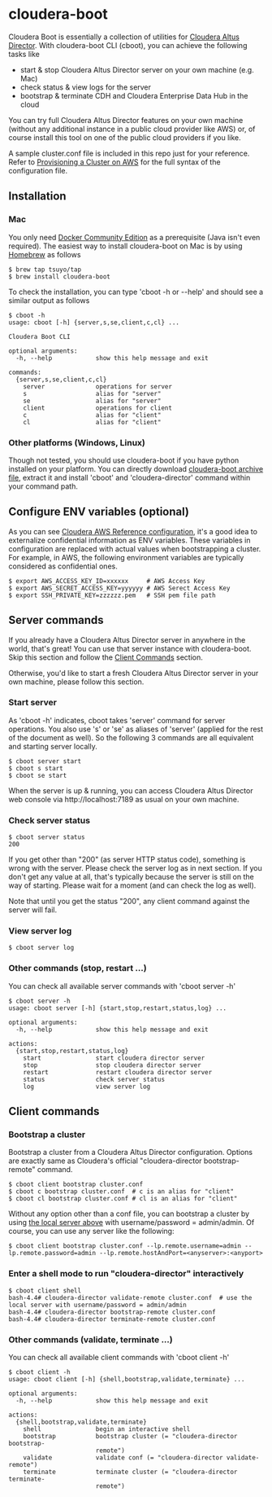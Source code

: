# cloudera-boot
Cloudera Boot is essentially a collection of utilities for [Cloudera Altus Director][1]. With cloudera-boot CLI (cboot), you can achieve the following tasks like
- start & stop Cloudera Altus Director server on your own machine (e.g. Mac)
- check status & view logs for the server
- bootstrap & terminate CDH and Cloudera Enterprise Data Hub in the cloud

You can try full Cloudera Altus Director features on your own machine (without any additional instance in a public cloud provider like AWS) or, of course install this tool on one of the public cloud providers if you like.

A sample cluster.conf file is included in this repo just for your reference. Refer to [Provisioning a Cluster on AWS][2] for the full syntax of the configuration file.

## Installation
### Mac
You only need [Docker Community Edition][3] as a prerequisite (Java isn't even required). The easiest way to install cloudera-boot on Mac is by using [Homebrew][4] as follows

```
$ brew tap tsuyo/tap
$ brew install cloudera-boot
```
To check the installation, you can type 'cboot -h or --help' and should see a similar output as follows
```
$ cboot -h
usage: cboot [-h] {server,s,se,client,c,cl} ...

Cloudera Boot CLI

optional arguments:
  -h, --help            show this help message and exit

commands:
  {server,s,se,client,c,cl}
    server              operations for server
    s                   alias for "server"
    se                  alias for "server"
    client              operations for client
    c                   alias for "client"
    cl                  alias for "client"
```

### Other platforms (Windows, Linux)
Though not tested, you should use cloudera-boot if you have python installed on your platform. You can directly download [cloudera-boot archive file][5], extract it and install 'cboot' and 'cloudera-director' command within your command path.

## Configure ENV variables (optional)
As you can see [Cloudera AWS Reference configuration][6], it's a good idea to externalize confidential information as ENV variables. These variables in configuration are replaced with actual values when bootstrapping a cluster. For example, in AWS, the following environment variables are typically considered as confidential ones.
```
$ export AWS_ACCESS_KEY_ID=xxxxxx     # AWS Access Key
$ export AWS_SECRET_ACCESS_KEY=yyyyyy # AWS Serect Access Key
$ export SSH_PRIVATE_KEY=zzzzzz.pem   # SSH pem file path
```

## Server commands
If you already have a Cloudera Altus Director server in anywhere in the world, that's great! You can use that server instance with cloudera-boot. Skip this section and follow the [Client Commands](#client-commands) section.

Otherwise, you'd like to start a fresh Cloudera Altus Director server in your own machine, please follow this section.

### Start server
As 'cboot -h' indicates, cboot takes 'server' command for server operations. You also use 's' or 'se' as aliases of 'server' (applied for the rest of the document as well). So the following 3 commands are all equivalent and starting server locally.
```
$ cboot server start
$ cboot s start
$ cboot se start
```
When the server is up & running, you can access Cloudera Altus Director web console via http://localhost:7189 as usual on your own machine.

### Check server status
```
$ cboot server status
200
```
If you get other than "200" (as server HTTP status code), something is wrong with the server. Please check the server log as in next section. If you don't get any value at all, that's typically because the server is still on the way of starting. Please wait for a moment (and can check the log as well).

Note that until you get the status "200", any client command against the server will fail.

### View server log
```
$ cboot server log
```

### Other commands (stop, restart ...)
You can check all available server commands with 'cboot server -h'
```
$ cboot server -h
usage: cboot server [-h] {start,stop,restart,status,log} ...

optional arguments:
  -h, --help            show this help message and exit

actions:
  {start,stop,restart,status,log}
    start               start cloudera director server
    stop                stop cloudera director server
    restart             restart cloudera director server
    status              check server status
    log                 view server log
```

## Client commands

### Bootstrap a cluster
Bootstrap a cluster from a Cloudera Altus Director configuration. Options are exactly same as Cloudera's official "cloudera-director bootstrap-remote" command.
```
$ cboot client bootstrap cluster.conf
$ cboot c bootstrap cluster.conf  # c is an alias for "client"
$ cboot cl bootstrap cluster.conf # cl is an alias for "client"
```
Without any option other than a conf file, you can bootstrap a cluster by using [the local server above](#server-commands) with username/password = admin/admin. Of course, you can use any server like the following:
```
$ cboot client bootstrap cluster.conf --lp.remote.username=admin --lp.remote.password=admin --lp.remote.hostAndPort=<anyserver>:<anyport>
```

### Enter a shell mode to run "cloudera-director" interactively
```
$ cboot client shell
bash-4.4# cloudera-director validate-remote cluster.conf  # use the local server with username/password = admin/admin
bash-4.4# cloudera-director bootstrap-remote cluster.conf
bash-4.4# cloudera-director terminate-remote cluster.conf
```

### Other commands (validate, terminate ...)
You can check all available client commands with 'cboot client -h'
```
$ cboot client -h
usage: cboot client [-h] {shell,bootstrap,validate,terminate} ...

optional arguments:
  -h, --help            show this help message and exit

actions:
  {shell,bootstrap,validate,terminate}
    shell               begin an interactive shell
    bootstrap           bootstrap cluster (= "cloudera-director bootstrap-
                        remote")
    validate            validate conf (= "cloudera-director validate-remote")
    terminate           terminate cluster (= "cloudera-director terminate-
                        remote")
```

[1]: http://www.cloudera.com/documentation/director/latest/topics/director_intro.html
[2]: http://www.cloudera.com/documentation/director/latest/topics/director_deployment_modify_config_file.html
[3]: https://www.docker.com/get-docker
[4]: https://github.com/Homebrew/brew
[5]: https://github.com/tsuyo/cloudera-boot/tags
[6]: https://github.com/cloudera/director-scripts/blob/master/configs/aws.reference.conf#L49-L50

